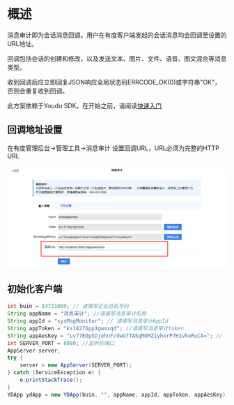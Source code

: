 # 概述

消息审计即为会话消息回调。用户在有度客户端发起的会话消息均会回调至设置的URL地址。

回调包括会话的创建和修改，以及发送文本、图片、文件、语音、图文混合等消息类型。

收到回调后应立即回复JSON响应全局状态码ERRCODE_OK(0)或字符串"OK"，否则会重复收到回调。

此方案依赖于Youdu SDK。在开始之前，请阅读[快速入门](https://youdu.im/api/quickstart.html)

## 回调地址设置

在有度管理后台->管理工具->消息审计 设置回调URL，URL必须为完整的HTTP URL

![img](res/b01_00026/100811.png)

## 初始化客户端

```java
int buin = 14731009; // 请填写企业总机号码
String appName = "消息审计"; //请填写消息审计名称
String appId = "sysMsgMonitor"; // 请填写消息审计AppId
String appToken = "ks14276pp1gwsxqd"; //请填写消息审计token
String appAesKey = "Lv77EOpSDjehnF/dwG7TASqMOMZiyhxrP7H1vhoRuCA="; // 请填写消息审计EncodingAesKey
int SERVER_PORT = 8080; //监听的端口
AppServer server;
try {
    server = new AppServer(SERVER_PORT);
} catch (ServiceException e) {
    e.printStackTrace();
}
YDApp ydApp = new YDApp(buin, "", appName, appId, appToken, appAesKey);
```